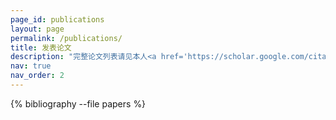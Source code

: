 ```yaml
---
page_id: publications
layout: page
permalink: /publications/
title: 发表论文
description: "完整论文列表请见本人<a href='https://scholar.google.com/citations?user=Zrd9pCMAAAAJ'>谷歌学术主页</a>。"
nav: true
nav_order: 2
---
```

<div class="publications">

{% bibliography --file papers %}

</div>

